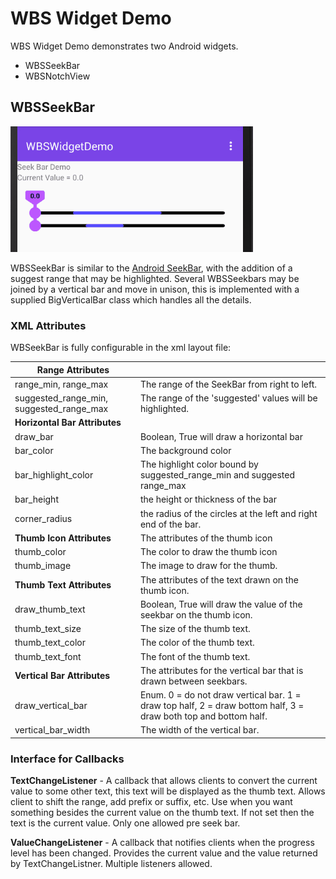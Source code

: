 # WBS Widget Demo

WBS Widget Demo demonstrates two Android widgets.

- WBSSeekBar 
- WBSNotchView 

## WBSSeekBar

![WBS_SeekBar](.\images\WBS_SeekBar.gif)

WBSSeekBar is similar to the [Android SeekBar](https://developer.android.com/reference/android/widget/SeekBar.html), with the addition of a suggest range that may be highlighted.    Several WBSSeekbars may be joined by a vertical bar and move in unison,  this is implemented with a supplied BigVerticalBar class which handles all the details.    

### XML Attributes

WBSeekBar is fully configurable in the xml layout file:



| **Range Attributes**                     |                                          |
| ---------------------------------------- | ---------------------------------------- |
| range_min, range_max                     | The range of the SeekBar from right to left. |
| suggested_range_min, suggested_range_max | The range of the 'suggested' values will be highlighted. |
| **Horizontal Bar Attributes**            |                                          |
| draw_bar                                 | Boolean,  True will draw a horizontal bar |
| bar_color                                | The background color                     |
| bar_highlight_color                      | The highlight color bound by suggested_range_min and suggested range_max |
| bar_height                               | the height or thickness of the bar       |
| corner_radius                            | the radius of the circles at the left and right end of the bar. |
| **Thumb Icon Attributes**                | The attributes of the thumb icon         |
| thumb_color                              | The color to draw the thumb icon         |
| thumb_image                              | The image to draw for the thumb.         |
| **Thumb Text Attributes**                | The attributes of the text drawn on the thumb icon. |
| draw_thumb_text                          | Boolean, True will draw the value of the seekbar on the thumb icon. |
| thumb_text_size                          | The size of the thumb text.              |
| thumb_text_color                         | The color of the thumb text.             |
| thumb_text_font                          | The font of the thumb text.              |
| **Vertical Bar Attributes**              | The attributes for the vertical bar that is drawn between seekbars. |
| draw_vertical_bar                        | Enum.  0 = do not draw vertical bar.   1 = draw top half,  2 = draw bottom half, 3 = draw both top and bottom half. |
| vertical_bar_width                       | The width of the vertical bar.           |

### Interface for Callbacks

**TextChangeListener**   - A callback that allows clients to convert the current value to some other text, this text will be displayed as the thumb text.  Allows client to shift the range, add prefix or suffix,  etc.  Use when you want something besides the current value on the thumb text.  If not set then the text is the current value.    Only one allowed pre seek bar.  

**ValueChangeListener** - A callback that notifies clients when the progress level has been changed.   Provides the current value and the value returned by TextChangeListner.   Multiple listeners allowed.  
​        
​    





